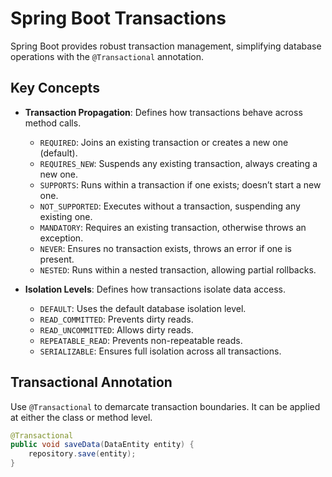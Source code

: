 # Spring Boot Transactions

Spring Boot provides robust transaction management, simplifying database operations
with the `@Transactional` annotation.

## Key Concepts

- **Transaction Propagation**: Defines how transactions behave across method calls.
    - `REQUIRED`: Joins an existing transaction or creates a new one (default).
    - `REQUIRES_NEW`: Suspends any existing transaction, always creating a new one.
    - `SUPPORTS`: Runs within a transaction if one exists; doesn’t start a new one.
    - `NOT_SUPPORTED`: Executes without a transaction, suspending any existing one.
    - `MANDATORY`: Requires an existing transaction, otherwise throws an exception.
    - `NEVER`: Ensures no transaction exists, throws an error if one is present.
    - `NESTED`: Runs within a nested transaction, allowing partial rollbacks.

- **Isolation Levels**: Defines how transactions isolate data access.
    - `DEFAULT`: Uses the default database isolation level.
    - `READ_COMMITTED`: Prevents dirty reads.
    - `READ_UNCOMMITTED`: Allows dirty reads.
    - `REPEATABLE_READ`: Prevents non-repeatable reads.
    - `SERIALIZABLE`: Ensures full isolation across all transactions.

## Transactional Annotation

Use `@Transactional` to demarcate transaction boundaries. It can be applied at
either the class or method level.

```java
@Transactional
public void saveData(DataEntity entity) {
    repository.save(entity);
}
